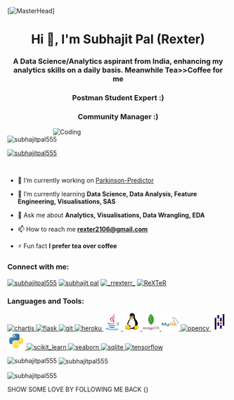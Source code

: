    [![MasterHead](https://encrypted-tbn0.gstatic.com/images?q=tbn:ANd9GcRZO4FB7PyqiQyjWEXY-5_bLyhHIYOMD0H3cA&usqp=CAU)]
<h1 align="center">Hi 👋, I'm Subhajit Pal (Rexter)</h1>
<h3 align="center">A Data Science/Analytics aspirant from India, enhancing my analytics skills on a daily basis. Meanwhile Tea>>Coffee for me</h3>
<h3 align="center">Postman Student Expert :)</h3>
<h3 align="center">Community Manager :)</h3>
<img align="right" alt="Coding" width="400" src="https://encrypted-tbn0.gstatic.com/images?q=tbn:ANd9GcS9jKJLlgDfgaGkK6bbsVmDIwATL3pwSE5NDQ&usqp=CAU">


<p align="left"> <img src="https://komarev.com/ghpvc/?username=subhajitpal555&label=Profile%20views&color=0e75b6&style=flat" alt="subhajitpal555" /> </p>

<p align="left"> <a href="https://github.com/ryo-ma/github-profile-trophy"><img src="https://github-profile-trophy.vercel.app/?username=subhajitpal555" alt="subhajitpal555" /></a> </p>

<p align="left"> <a href="https://twitter.com/" target="blank"><img src="https://img.shields.io/twitter/follow/?logo=twitter&style=for-the-badge" alt="" /></a> </p>

- 🔭 I’m currently working on [Parkinson-Predictor](https://github.com/SubhajitPal555/Parkinson-Predictor)

- 🌱 I’m currently learning **Data Science, Data Analysis, Feature Engineering, Visualisations, SAS**

- 💬 Ask me about **Analytics, Visualisations, Data Wrangling, EDA**

- 📫 How to reach me **rexter2106@gmail.com**

- ⚡ Fun fact **I prefer tea over coffee**

<h3 align="left">Connect with me:</h3>
<p align="left">
<a href="https://linkedin.com/in/subhajitpal555" target="blank"><img align="center" src="https://raw.githubusercontent.com/rahuldkjain/github-profile-readme-generator/master/src/images/icons/Social/linked-in-alt.svg" alt="subhajitpal555" height="30" width="40" /></a>
<a href="https://fb.com/subhajit pal" target="blank"><img align="center" src="https://raw.githubusercontent.com/rahuldkjain/github-profile-readme-generator/master/src/images/icons/Social/facebook.svg" alt="subhajit pal" height="30" width="40" /></a>
<a href="https://instagram.com/_rrexterr_" target="blank"><img align="center" src="https://raw.githubusercontent.com/rahuldkjain/github-profile-readme-generator/master/src/images/icons/Social/instagram.svg" alt="_rrexterr_" height="30" width="40" /></a>
<a href="https://discord.gg/ReXTeR" target="blank"><img align="center" src="https://raw.githubusercontent.com/rahuldkjain/github-profile-readme-generator/master/src/images/icons/Social/discord.svg" alt="ReXTeR" height="30" width="40" /></a>
</p>

<h3 align="left">Languages and Tools:</h3>
<p align="left"> <a href="https://www.chartjs.org" target="_blank" rel="noreferrer"> <img src="https://www.chartjs.org/media/logo-title.svg" alt="chartjs" width="40" height="40"/> </a> <a href="https://flask.palletsprojects.com/" target="_blank" rel="noreferrer"> <img src="https://www.vectorlogo.zone/logos/pocoo_flask/pocoo_flask-icon.svg" alt="flask" width="40" height="40"/> </a> <a href="https://git-scm.com/" target="_blank" rel="noreferrer"> <img src="https://www.vectorlogo.zone/logos/git-scm/git-scm-icon.svg" alt="git" width="40" height="40"/> </a> <a href="https://heroku.com" target="_blank" rel="noreferrer"> <img src="https://www.vectorlogo.zone/logos/heroku/heroku-icon.svg" alt="heroku" width="40" height="40"/> </a> <a href="https://www.java.com" target="_blank" rel="noreferrer"> <img src="https://raw.githubusercontent.com/devicons/devicon/master/icons/java/java-original.svg" alt="java" width="40" height="40"/> </a> <a href="https://www.linux.org/" target="_blank" rel="noreferrer"> <img src="https://raw.githubusercontent.com/devicons/devicon/master/icons/linux/linux-original.svg" alt="linux" width="40" height="40"/> </a> <a href="https://www.mongodb.com/" target="_blank" rel="noreferrer"> <img src="https://raw.githubusercontent.com/devicons/devicon/master/icons/mongodb/mongodb-original-wordmark.svg" alt="mongodb" width="40" height="40"/> </a> <a href="https://www.mysql.com/" target="_blank" rel="noreferrer"> <img src="https://raw.githubusercontent.com/devicons/devicon/master/icons/mysql/mysql-original-wordmark.svg" alt="mysql" width="40" height="40"/> </a> <a href="https://opencv.org/" target="_blank" rel="noreferrer"> <img src="https://www.vectorlogo.zone/logos/opencv/opencv-icon.svg" alt="opencv" width="40" height="40"/> </a> <a href="https://pandas.pydata.org/" target="_blank" rel="noreferrer"> <img src="https://raw.githubusercontent.com/devicons/devicon/2ae2a900d2f041da66e950e4d48052658d850630/icons/pandas/pandas-original.svg" alt="pandas" width="40" height="40"/> </a> <a href="https://www.python.org" target="_blank" rel="noreferrer"> <img src="https://raw.githubusercontent.com/devicons/devicon/master/icons/python/python-original.svg" alt="python" width="40" height="40"/> </a> <a href="https://scikit-learn.org/" target="_blank" rel="noreferrer"> <img src="https://upload.wikimedia.org/wikipedia/commons/0/05/Scikit_learn_logo_small.svg" alt="scikit_learn" width="40" height="40"/> </a> <a href="https://seaborn.pydata.org/" target="_blank" rel="noreferrer"> <img src="https://seaborn.pydata.org/_images/logo-mark-lightbg.svg" alt="seaborn" width="40" height="40"/> </a> <a href="https://www.sqlite.org/" target="_blank" rel="noreferrer"> <img src="https://www.vectorlogo.zone/logos/sqlite/sqlite-icon.svg" alt="sqlite" width="40" height="40"/> </a> <a href="https://www.tensorflow.org" target="_blank" rel="noreferrer"> <img src="https://www.vectorlogo.zone/logos/tensorflow/tensorflow-icon.svg" alt="tensorflow" width="40" height="40"/> </a> </p>

<p><img align="left" src="https://github-readme-stats.vercel.app/api/top-langs?username=subhajitpal555&show_icons=true&locale=en&layout=compact" alt="subhajitpal555" /></p>

<p>&nbsp;<img align="center" src="https://github-readme-stats.vercel.app/api?username=subhajitpal555&show_icons=true&locale=en" alt="subhajitpal555" /></p>

<p><img align="center" src="https://github-readme-streak-stats.herokuapp.com/?user=subhajitpal555&" alt="subhajitpal555" /></p>

SHOW SOME LOVE BY FOLLOWING ME BACK {}

